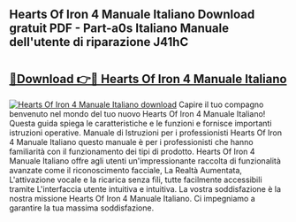 ## Hearts Of Iron 4 Manuale Italiano Download gratuit PDF - Part-a0s Italiano Manuale dell'utente di riparazione J41hC

# <h2><a href="http://dfgvs8v.blite.top/?on=Hearts+Of+Iron+4+Manuale+Italiano">🔗Download 👉🔴 Hearts Of Iron 4 Manuale Italiano</a></h2>

[![Hearts Of Iron 4 Manuale Italiano download](https://i.imgur.com/lujVjoI.png)](http://dfgvs8v.blite.top/?on=Hearts+Of+Iron+4+Manuale+Italiano)
Capire il tuo compagno benvenuto nel mondo del tuo nuovo Hearts Of Iron 4 Manuale Italiano! Questa guida spiega le caratteristiche e le funzioni e fornisce importanti istruzioni operative. Manuale di Istruzioni per i professionisti Hearts Of Iron 4 Manuale Italiano questo manuale è per i professionisti che hanno familiarità con il funzionamento dei tipi di prodotto. Hearts Of Iron 4 Manuale Italiano offre agli utenti un'impressionante raccolta di funzionalità avanzate come il riconoscimento facciale, La Realtà Aumentata, L'attivazione vocale e la ricarica senza fili, tutte facilmente accessibili tramite L'interfaccia utente intuitiva e intuitiva. La vostra soddisfazione è la nostra missione Hearts Of Iron 4 Manuale Italiano. Ci impegniamo a garantire la tua massima soddisfazione.
